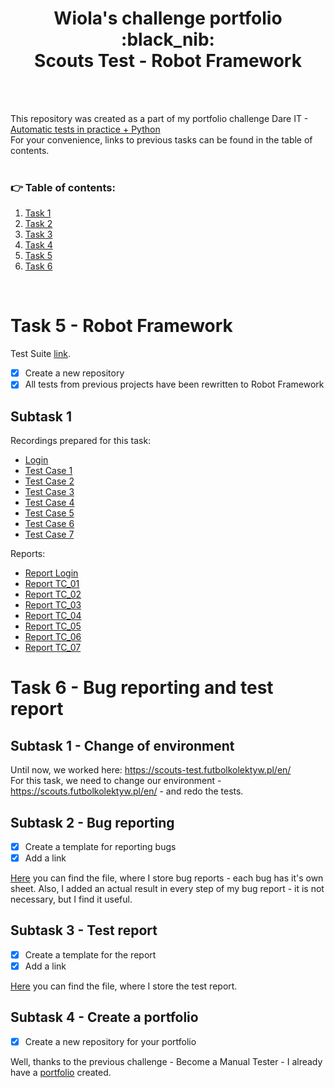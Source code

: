 <h1 align="center"> Wiola's challenge portfolio </br> :black_nib: </br> Scouts Test - Robot Framework </h1>

</br>
</br>

This repository was created as a part of my portfolio challenge Dare IT - [Automatic tests in practice + Python](https://github.com/BerylCrescent/automated_testing_challenge_portfolio_Wiola/tree/main)
</br>
For your convenience, links to previous tasks can be found in the table of contents. 
</br>
</br>


### :point_right: Table of contents:
1. [Task 1](https://github.com/BerylCrescent/automated_testing_challenge_portfolio_Wiola/tree/main#task-1---software-configuration)
2. [Task 2](https://github.com/BerylCrescent/automated_testing_challenge_portfolio_Wiola/tree/main#task-2---selectors)
3. [Task 3](https://github.com/BerylCrescent/automated_testing_challenge_portfolio_Wiola/tree/main#task-3---first-test-and-assert)
4. [Task 4](https://github.com/BerylCrescent/automated_testing_challenge_portfolio_Wiola/tree/main#task-4---refactoring-debugger-and-test-cases)
5. [Task 5](#task-5---robot-framework)
6. [Task 6](#task-6---bug-reporting-and-test-report)

</br>


# Task 5 - Robot Framework

Test Suite [link](https://drive.google.com/file/d/1GEcVJYItZNbQNKZrjFyITlg-nuz4diLE/view?usp=sharing).

- [x] Create a new repository
- [x] All tests from previous projects have been rewritten to Robot Framework

## Subtask 1

Recordings prepared for this task:
- [Login](https://drive.google.com/file/d/1hj04ye1e0B92xi7uhCGxGHExOF6WCgmb/view?usp=sharing)
- [Test Case 1](https://drive.google.com/file/d/1MfAxck89qsnVjrcJHC9ufF_V6cdxCd0B/view?usp=sharing)
- [Test Case 2](https://drive.google.com/file/d/1_qiRU04Z6EFbebodbZ8N3StM4RoTFasj/view?usp=sharing)
- [Test Case 3](https://drive.google.com/file/d/1Pbj6kS384LaneZ1VvEGGfbZTKzlC1rMn/view?usp=sharing)
- [Test Case 4](https://drive.google.com/file/d/1u0EHFRvdzceqK2u3O9TxAiowzQb06Qf4/view?usp=sharing)
- [Test Case 5](https://drive.google.com/file/d/1shEu6NEojq3UpN5HcP9fBsBIdC0-N5Z_/view?usp=sharing)
- [Test Case 6](https://drive.google.com/file/d/1gbOzpdp378ZH6y1VwGawPN9M2qWZaNNj/view?usp=sharing)
- [Test Case 7](https://drive.google.com/file/d/1xYvUCzEEyzTb917H_BwcsnoZ7xfSySPZ/view?usp=sharing)

Reports:
- [Report Login](https://drive.google.com/file/d/11m5toB-LyCBKgenhkoKitwXjpahZacoq/view?usp=sharing)
- [Report TC_01](https://drive.google.com/file/d/1GkdroOH3sUDAUF-DEiKoZ3-bd0e_WmYY/view?usp=sharing)
- [Report TC_02](https://drive.google.com/file/d/1mNzRJAxML5amZoxWKwMmG1OOhlArX-nq/view?usp=sharing)
- [Report TC_03](https://drive.google.com/file/d/1XoT0e7Wgjvb0iSFRy_NpeQOYPXaIWgAe/view?usp=sharing)
- [Report TC_04](https://drive.google.com/file/d/1H_0TRASMOr5sIftrfyUuL_ZH2vsMMiVi/view?usp=sharing)
- [Report TC_05](https://drive.google.com/file/d/1_tVuRMVacVf-QwWEsjI0h8tx_paXosb_/view?usp=sharing)
- [Report TC_06](https://drive.google.com/file/d/1kXywBB4gC9BVKwYyCd-XQLjIXmuuH7yM/view?usp=sharing)
- [Report TC_07](https://drive.google.com/file/d/1zJ7eWtrYoq5SPDHFwGWxWcqJDgEiyGq5/view?usp=sharing)
 
# Task 6 - Bug reporting and test report

## Subtask 1 - Change of environment

Until now, we worked here:
https://scouts-test.futbolkolektyw.pl/en/
<br>
For this task, we need to change our environment - https://scouts.futbolkolektyw.pl/en/ - and redo the tests. 


## Subtask 2 - Bug reporting

- [x] Create a template for reporting bugs
- [x] Add a link

[Here](https://docs.google.com/spreadsheets/d/1MxS2bTjNevnrcf9vLgro9191d_uy7P3g/edit#gid=1461388802) you can find the file, where I store bug reports - each bug has it's own sheet. Also, I added an actual result in every step of my bug report - it is not necessary, but I find it useful.

## Subtask 3 - Test report

- [x] Create a template for the report
- [x] Add a link

[Here](https://docs.google.com/spreadsheets/d/1tnZP_O4EirXwucyyMgWD2zVHxhYFPB6O/edit#gid=1922104053) you can find the file, where I store the test report. 


## Subtask 4 - Create a portfolio

- [x] Create a new repository for your portfolio

Well, thanks to the previous challenge - Become a Manual Tester - I already have a [portfolio](https://github.com/BerylCrescent/Portfolio) created. 
